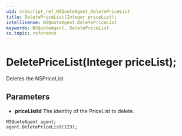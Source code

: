 ```yaml
---
uid: crmscript_ref_NSQuoteAgent_DeletePriceList
title: DeletePriceList(Integer priceList);
intellisense: NSQuoteAgent.DeletePriceList
keywords: NSQuoteAgent, DeletePriceList
so.topic: reference
---
```


# DeletePriceList(Integer priceList);

Deletes the NSPriceList
  
## Parameters

* **priceListId** The identity of the PriceList to delete.

```crmscript
NSQuoteAgent agent;
agent.DeletePriceList(123);
```

